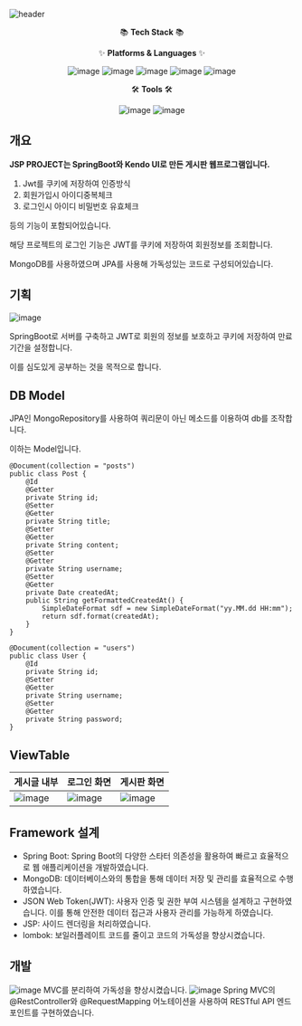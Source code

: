 ![header](https://capsule-render.vercel.app/api?type=waving&color=auto&height=300&section=header&text=Jsp%20Project&fontSize=90)

<div align="center">
📚 <b>Tech Stack</b> 📚


✨ <b>Platforms & Languages</b> ✨

![image](https://img.shields.io/badge/springboot-6DB33F?style=flat&logo=springboot&logoColor=white)
![image](https://img.shields.io/badge/java-003D8F?style=flat&logo=java&logoColor=white)
![image](https://img.shields.io/badge/mongodb-47A248?style=flat&logo=mongodb&logoColor=white)
![image](https://img.shields.io/badge/jquery-0769AD?style=flat&logo=jquery&logoColor=white)
![image](https://img.shields.io/badge/bootstrap-7952B3?style=flat&logo=bootstrap&logoColor=white)

🛠 <b>Tools</b> 🛠


![image](https://img.shields.io/badge/github-181717?style=flat&logo=github&logoColor=white)
![image](https://img.shields.io/badge/intellijidea-000000?style=flat&logo=intellijidea&logoColor=white)
</div>



## 개요
<b>JSP PROJECT는 SpringBoot와 Kendo UI로 만든 게시판 웹프로그램입니다.</b>
<ol>
<li>Jwt를 쿠키에 저장하여 인증방식</li>
<li>회원가입시 아이디중복체크</li>
<li>로그인시 아이디 비밀번호 유효체크 </li>
</ol>
등의 기능이 포함되어있습니다.

해당 프로젝트의 로그인 기능은 JWT를 쿠키에 저장하여 회원정보를 조회합니다.

MongoDB를 사용하였으며 JPA를 사용해 가독성있는 코드로 구성되어있습니다.

## 기획
![image](https://github.com/choizia0724/jsp_project/assets/107836206/5a5c73b7-1f2a-4515-99be-90a6da2bea28)

SpringBoot로 서버를 구축하고 JWT로 회원의 정보를 보호하고 쿠키에 저장하여 만료기간을 설정합니다.

이를 심도있게 공부하는 것을 목적으로 합니다.
## DB Model
JPA인 MongoRepository를 사용하여 쿼리문이 아닌 메소드를 이용하여 db를 조작합니다.

이하는 Model입니다.

```
@Document(collection = "posts")
public class Post {
    @Id
    @Getter
    private String id;
    @Setter
    @Getter
    private String title;
    @Setter
    @Getter
    private String content;
    @Setter
    @Getter
    private String username;
    @Setter
    @Getter
    private Date createdAt;
    public String getFormattedCreatedAt() {
        SimpleDateFormat sdf = new SimpleDateFormat("yy.MM.dd HH:mm");
        return sdf.format(createdAt);
    }
}
```
```
@Document(collection = "users")
public class User {
    @Id
    private String id;
    @Setter
    @Getter
    private String username;
    @Setter
    @Getter
    private String password;
}
```

## ViewTable
|게시글 내부|로그인 화면|게시판 화면|
|---|---|---|
|![image](https://github.com/choizia0724/jsp_project/assets/107836206/367fee99-a321-460a-a3f8-d1cb9f097683)|![image](https://github.com/choizia0724/jsp_project/assets/107836206/8ac4bbe9-8a2b-4b0d-853c-276d4bd0341e)|![image](https://github.com/choizia0724/jsp_project/assets/107836206/2bcabe39-6338-40ab-a939-e60d92770c73)|
## Framework 설계
- Spring Boot: Spring Boot의 다양한 스타터 의존성을 활용하여 빠르고 효율적으로 웹 애플리케이션을 개발하였습니다.
- MongoDB: 데이터베이스와의 통합을 통해 데이터 저장 및 관리를 효율적으로 수행하였습니다.
- JSON Web Token(JWT): 사용자 인증 및 권한 부여 시스템을 설계하고 구현하였습니다. 이를 통해 안전한 데이터 접근과 사용자 관리를 가능하게 하였습니다.
- JSP: 사이드 렌더링을 처리하였습니다.
- lombok: 보일러플레이트 코드를 줄이고 코드의 가독성을 향상시켰습니다.

## 개발
![image](https://github.com/choizia0724/jsp_project/assets/107836206/72729086-b194-48de-868d-e9e96355c3a6)
MVC를 분리하여 가독성을 향상시켰습니다.
![image](https://github.com/choizia0724/jsp_project/assets/107836206/e5e6f7df-4033-435a-9b95-079cc44966d2)
Spring MVC의 @RestController와 @RequestMapping 어노테이션을 사용하여 RESTful API 엔드포인트를 구현하였습니다.
